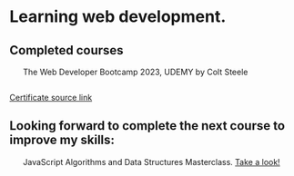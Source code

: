 <h1>Learning web development.</h1>

<h2>Completed courses</h2>

<ul>The Web Developer Bootcamp 2023, UDEMY by Colt Steele</ul>

<a target="_blank" href="https://udemy-certificate.s3.amazonaws.com/image/UC-a7a2691d-3451-4633-8663-6580b2e83f77.jpg?v=1676033322000">
  <img src="https://udemy-certificate.s3.amazonaws.com/image/UC-a7a2691d-3451-4633-8663-6580b2e83f77.jpg?v=1676033322000" alt="">
</a>

<a href="https://www.udemy.com/certificate/UC-a7a2691d-3451-4633-8663-6580b2e83f77/">Certificate source link</a>

<h2>Looking forward to complete the next course to improve my skills: </h2>

<ul>JavaScript Algorithms and Data Structures Masterclass. <a href="https://www.udemy.com/course/js-algorithms-and-data-structures-masterclass">Take a look!</a></ul>



